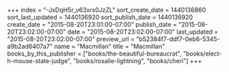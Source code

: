 +++
index = "-JxDqH5r_v63xrs0JzZL"
sort_create_date = 1440136860
sort_last_updated = 1440136920
sort_publish_date = 1440136920
create_date = "2015-08-20T23:01:00-07:00"
publish_date = "2015-08-20T23:02:00-07:00"
date = "2015-08-20T23:02:00-07:00"
last_updated = "2015-08-20T23:02:00-07:00"
preview_url = "b52384f7-ddf7-0eb6-5345-a9b2ad6407a7"
name = "Macmillan"
title = "Macmillan"
books_by_this_publisher = ["books/the-beautiful-bureaucrat", "books/elect-h-mouse-state-judge", "books/rosalie-lightning", "books/cheri"]
+++
